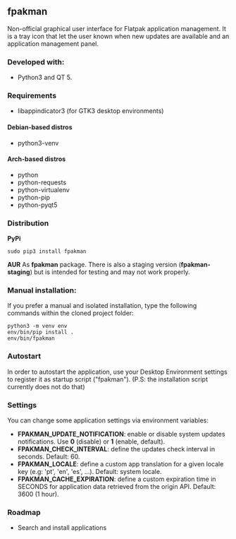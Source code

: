## fpakman
Non-official graphical user interface for Flatpak application management. It is a tray icon that let the user known when new updates are available and
an application management panel.

### Developed with:
- Python3 and QT 5.

### Requirements
- libappindicator3 (for GTK3 desktop environments)
#### Debian-based distros
- python3-venv
#### Arch-based distros
- python
- python-requests
- python-virtualenv
- python-pip
- python-pyqt5

### Distribution
**PyPi**
```
sudo pip3 install fpakman
```

**AUR**
As **fpakman** package. There is also a staging version (**fpakman-staging**) but is intended for testing and may not work properly.


### Manual installation:
If you prefer a manual and isolated installation, type the following commands within the cloned project folder:
```
python3 -m venv env
env/bin/pip install .
env/bin/fpakman
```

### Autostart
In order to autostart the application, use your Desktop Environment settings to register it as startup script ("fpakman").
(P.S: the installation script currently does not do that)

### Settings
You can change some application settings via environment variables:
- **FPAKMAN_UPDATE_NOTIFICATION**: enable or disable system updates notifications. Use **0** (disable) or **1** (enable, default).
- **FPAKMAN_CHECK_INTERVAL**: define the updates check interval in seconds. Default: 60.
- **FPAKMAN_LOCALE**: define a custom app translation for a given locale key (e.g: 'pt', 'en', 'es', ...). Default: system locale.
- **FPAKMAN_CACHE_EXPIRATION**: define a custom expiration time in SECONDS for application data retrieved from the origin API. Default: 3600 (1 hour).

### Roadmap
- Search and install applications